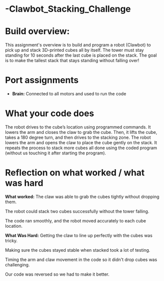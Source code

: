 # -Clawbot_Stacking_Challenge

# Build overview:
This assignment's overview is to build and program a robot (Clawbot) to pick up and stack 3D-printed cubes all by itself. The tower must stay standing for 10 seconds after the last cube is placed on the stack. The goal is to make the tallest stack that stays standing without falling over!

# Port assignments 
- **Brain:** Connected to all motors and used to run the code

# What your code does 
The robot drives to the cube’s location using programmed commands. It lowers the arm and closes the claw to grab the cube. Then, it lifts the cube, takes a 180 degree turn, and then drives to the stacking zone. The robot lowers the arm and opens the claw to place the cube gently on the stack. It repeats the process to stack more cubes all done using the coded program (without us touching it after starting the program).

# Reflection on what worked / what was hard 
**What worked:**
The claw was able to grab the cubes tightly without dropping them.

The robot could stack two cubes successfully without the tower falling.

The code ran smoothly, and the robot moved accurately to each cube location.

**What Was Hard:**
Getting the claw to line up perfectly with the cubes was tricky.

Making sure the cubes stayed stable when stacked took a lot of testing.

Timing the arm and claw movement in the code so it didn't drop cubes was challenging.

Our code was reversed so we had to make it better.




